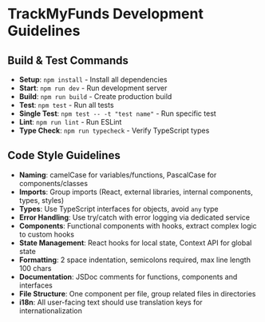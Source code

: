 # TrackMyFunds Development Guidelines

## Build & Test Commands
- **Setup**: `npm install` - Install all dependencies
- **Start**: `npm run dev` - Run development server
- **Build**: `npm run build` - Create production build
- **Test**: `npm test` - Run all tests
- **Single Test**: `npm test -- -t "test name"` - Run specific test
- **Lint**: `npm run lint` - Run ESLint
- **Type Check**: `npm run typecheck` - Verify TypeScript types

## Code Style Guidelines
- **Naming**: camelCase for variables/functions, PascalCase for components/classes
- **Imports**: Group imports (React, external libraries, internal components, types, styles)
- **Types**: Use TypeScript interfaces for objects, avoid `any` type
- **Error Handling**: Use try/catch with error logging via dedicated service
- **Components**: Functional components with hooks, extract complex logic to custom hooks
- **State Management**: React hooks for local state, Context API for global state
- **Formatting**: 2 space indentation, semicolons required, max line length 100 chars
- **Documentation**: JSDoc comments for functions, components and interfaces
- **File Structure**: One component per file, group related files in directories
- **i18n**: All user-facing text should use translation keys for internationalization